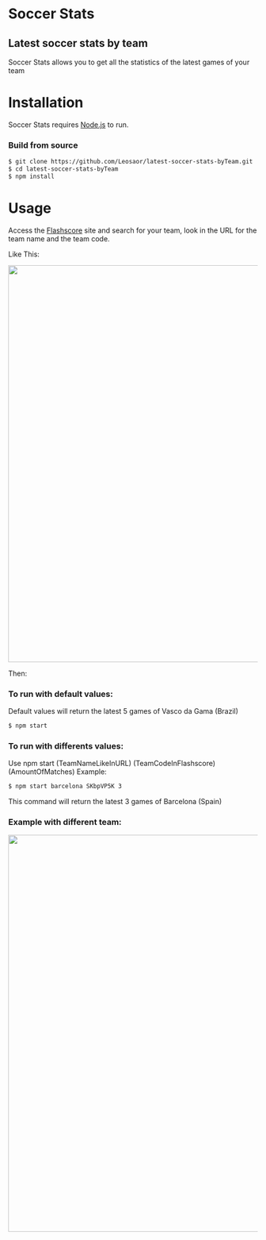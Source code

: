 # Soccer Stats
## Latest soccer stats by team
Soccer Stats allows you to get all the statistics of the latest games of your team

# Installation
Soccer Stats requires [Node.js](https://nodejs.org/) to run.

### Build from source
```sh
$ git clone https://github.com/Leosaor/latest-soccer-stats-byTeam.git
$ cd latest-soccer-stats-byTeam
$ npm install
```

# Usage
Access the [Flashscore](https://www.flashscore.com/) site and search for your team, look in the URL for the team name and the team code. 

Like This:

<p align="center">
    <img src="https://i.imgur.com/UWqZNQK.jpg" width="800px" />
</p>

Then:


### To run with default values:

Default values will return the latest 5 games of Vasco da Gama (Brazil)
```sh
$ npm start
```
### To run with differents values:

Use npm start (TeamNameLikeInURL) (TeamCodeInFlashscore) (AmountOfMatches) Example:
```sh
$ npm start barcelona SKbpVP5K 3
```
This command will return the latest 3 games of Barcelona (Spain)

### Example with different team:
<p align="center">
    <img src="https://i.imgur.com/ZCcVJei.gif" width="800px" />
</p>





